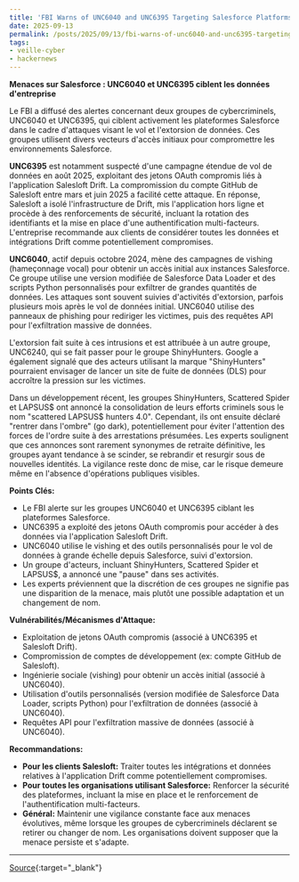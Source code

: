```yaml
---
title: 'FBI Warns of UNC6040 and UNC6395 Targeting Salesforce Platforms in Data Theft Attacks'
date: 2025-09-13
permalink: /posts/2025/09/13/fbi-warns-of-unc6040-and-unc6395-targeting-salesforce-platforms-in-data-theft-attacks/
tags:
- veille-cyber
- hackernews
---
```

**Menaces sur Salesforce : UNC6040 et UNC6395 ciblent les données d'entreprise**

Le FBI a diffusé des alertes concernant deux groupes de cybercriminels, UNC6040 et UNC6395, qui ciblent activement les plateformes Salesforce dans le cadre d'attaques visant le vol et l'extorsion de données. Ces groupes utilisent divers vecteurs d'accès initiaux pour compromettre les environnements Salesforce.

**UNC6395** est notamment suspecté d'une campagne étendue de vol de données en août 2025, exploitant des jetons OAuth compromis liés à l'application Salesloft Drift. La compromission du compte GitHub de Salesloft entre mars et juin 2025 a facilité cette attaque. En réponse, Salesloft a isolé l'infrastructure de Drift, mis l'application hors ligne et procède à des renforcements de sécurité, incluant la rotation des identifiants et la mise en place d'une authentification multi-facteurs. L'entreprise recommande aux clients de considérer toutes les données et intégrations Drift comme potentiellement compromises.

**UNC6040**, actif depuis octobre 2024, mène des campagnes de vishing (hameçonnage vocal) pour obtenir un accès initial aux instances Salesforce. Ce groupe utilise une version modifiée de Salesforce Data Loader et des scripts Python personnalisés pour exfiltrer de grandes quantités de données. Les attaques sont souvent suivies d'activités d'extorsion, parfois plusieurs mois après le vol de données initial. UNC6040 utilise des panneaux de phishing pour rediriger les victimes, puis des requêtes API pour l'exfiltration massive de données.

L'extorsion fait suite à ces intrusions et est attribuée à un autre groupe, UNC6240, qui se fait passer pour le groupe ShinyHunters. Google a également signalé que des acteurs utilisant la marque "ShinyHunters" pourraient envisager de lancer un site de fuite de données (DLS) pour accroître la pression sur les victimes.

Dans un développement récent, les groupes ShinyHunters, Scattered Spider et LAPSUS$ ont annoncé la consolidation de leurs efforts criminels sous le nom "scattered LAPSUS$ hunters 4.0". Cependant, ils ont ensuite déclaré "rentrer dans l'ombre" (go dark), potentiellement pour éviter l'attention des forces de l'ordre suite à des arrestations présumées. Les experts soulignent que ces annonces sont rarement synonymes de retraite définitive, les groupes ayant tendance à se scinder, se rebrandir et resurgir sous de nouvelles identités. La vigilance reste donc de mise, car le risque demeure même en l'absence d'opérations publiques visibles.

**Points Clés:**

*   Le FBI alerte sur les groupes UNC6040 et UNC6395 ciblant les plateformes Salesforce.
*   UNC6395 a exploité des jetons OAuth compromis pour accéder à des données via l'application Salesloft Drift.
*   UNC6040 utilise le vishing et des outils personnalisés pour le vol de données à grande échelle depuis Salesforce, suivi d'extorsion.
*   Un groupe d'acteurs, incluant ShinyHunters, Scattered Spider et LAPSUS$, a annoncé une "pause" dans ses activités.
*   Les experts préviennent que la discrétion de ces groupes ne signifie pas une disparition de la menace, mais plutôt une possible adaptation et un changement de nom.

**Vulnérabilités/Mécanismes d'Attaque:**

*   Exploitation de jetons OAuth compromis (associé à UNC6395 et Salesloft Drift).
*   Compromission de comptes de développement (ex: compte GitHub de Salesloft).
*   Ingénierie sociale (vishing) pour obtenir un accès initial (associé à UNC6040).
*   Utilisation d'outils personnalisés (version modifiée de Salesforce Data Loader, scripts Python) pour l'exfiltration de données (associé à UNC6040).
*   Requêtes API pour l'exfiltration massive de données (associé à UNC6040).

**Recommandations:**

*   **Pour les clients Salesloft:** Traiter toutes les intégrations et données relatives à l'application Drift comme potentiellement compromises.
*   **Pour toutes les organisations utilisant Salesforce:** Renforcer la sécurité des plateformes, incluant la mise en place et le renforcement de l'authentification multi-facteurs.
*   **Général:** Maintenir une vigilance constante face aux menaces évolutives, même lorsque les groupes de cybercriminels déclarent se retirer ou changer de nom. Les organisations doivent supposer que la menace persiste et s'adapte.

---
[Source](https://thehackernews.com/2025/09/fbi-warns-of-unc6040-and-unc6395.html){:target="_blank"}
